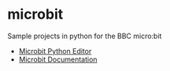 # microbit

Sample projects in python for the BBC micro:bit

* [Microbit Python Editor](http://codewith.mu/)
* [Microbit Documentation](https://microbit-micropython.readthedocs.io/en/latest/)

